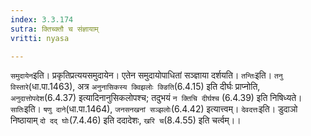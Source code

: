 ```yaml
---
index: 3.3.174
sutra: क्तिच्क्तौ च संज्ञायाम्
vritti: nyasa

---
```

`समुदायेन`इति। प्रकृतिप्रत्ययसमुदायेन। एतेन समुदायोपाधितां सञ्ज्ञाया दर्शयति। `तन्तिः`इति। `तनु विस्तारे`(धा.पा.1463), अत्र `अनुनासिकस्य क्विझलोः क्ङिति`(6.4.15) इति दीर्घः प्राप्नोति, `अनुदात्तोपदेश`(6.4.37) इत्यादिनानुसिकलोपश्च; तदुभयं `न क्तिचि दीर्घश्च` (6.4.39) इति निषिध्यते। `सातिः`इति। `षणु दाने`(धा.पा.1464), `जनसनखनां सञ्झलोः`(6.4.42) इत्यात्त्वम्। `देवदत्तः`इति। डुदाञो निष्ठायाम् `दो दद् घोः`(7.4.46) इति ददादेशः, `खरि च`(8.4.55) इति चर्त्वम्।।
